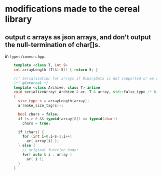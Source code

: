 # modifications made to the cereal library

## output c arrays as json arrays, and don't output the null-termination of char[]s.

in `types/common.hpp`:

```cpp
    template <class T, int S>
    int arrayLength (T(&)[S]) { return S; }

    //! Serialization for arrays if BinaryData is not supported or we are not arithmetic
    /*! @internal */
    template <class Archive, class T> inline
    void serializeArray( Archive & ar, T & array, std::false_type /* binary_supported */ )
    {
      size_type s = arrayLength(array);
      ar(make_size_tag(s));

      bool chars = false;
      if (s > 0 && typeid(array[0]) == typeid(char))
        chars = true;

      if (chars) {
        for (int i=0;i<s-1;i++)
          ar( array[i] );
      } else {
        // original function body:
        for( auto & i : array )
          ar( i );
      }
    }
```
